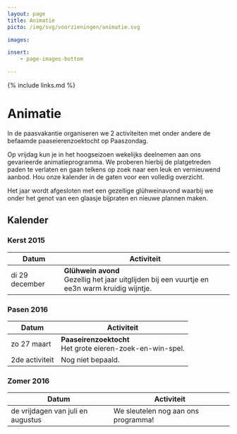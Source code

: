 ```yaml
---
layout: page
title: Animatie
picto: /img/svg/voorzieningen/animatie.svg

images:

insert:
    - page-images-bottom

---
```

{% include links.md %}

# Animatie

In de paasvakantie organiseren we 2 activiteiten met onder andere de befaamde paaseierenzoektocht op Paaszondag.

Op vrijdag kun je in het hoogseizoen wekelijks deelnemen aan ons gevarieerde animatieprogramma. We proberen hierbij de platgetreden paden te verlaten en gaan telkens op zoek naar een leuk en vernieuwend aanbod. Hou onze kalender in de gaten voor een volledig overzicht.

Het jaar wordt afgesloten met een gezellige glühweinavond waarbij we onder het genot van een glaasje bijpraten en nieuwe plannen maken.


## Kalender

### Kerst 2015

| Datum | Activiteit |
|-------|------------|
| di 29 december| **Glühwein avond** <br> Gezellig het jaar uitglijden bij een vuurtje en ee3n warm kruidig wijntje. |

### Pasen 2016

| Datum | Activiteit |
|-------|------------|
| zo 27 maart| **Paaseirenzoektocht** <br> Het grote eieren-zoek-en-win-spel. |
| 2de activiteit| Nog niet bepaald. |


### Zomer 2016

| Datum | Activiteit |
|-------|------------|
| de vrijdagen van juli en augustus| We sleutelen nog aan ons programma! |
